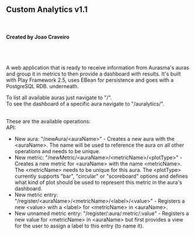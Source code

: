 <h2>Custom Analytics v1.1</h2>
<br>
<h4>Created by Joao Craveiro</h4>
<br><br>

A web application that is ready to receive information from Aurasma's auras and group it in metrics to then provide a dashboard with results. It's built with Play Framework 2.5, uses EBean for persistence and goes with a PostgreSQL RDB. underneath.
<br>

To list all available auras just navigate to "/".<br>
To see the dashboard of a specific aura navigate to "/auralytics/<auraName>".<br>
<br>

These are the available operations:
<br>
API:
<ul>
<li>New aura: "/newAura/&lt;auraName&gt;" - Creates a new aura with the &lt;auraName&gt;. The name will be used to reference the aura on all other operations and needs to be unique.</li>
<li>New metric: "/newMetric/&lt;auraName&gt;/&lt;metricName&gt;/&lt;plotType&gt;" - Creates a new metric for &lt;auraName&gt; with the name &lt;metricName&gt;. The &lt;metricName&gt; needs to be unique for this aura. The &lt;plotType&gt; currently supports "bar", "circular" or "scoreboard" options and defines what kind of plot should be used to represent this metric in the aura's dashboard.</li>
<li>New metric entry: "/register/&lt;auraName&gt;/&lt;metricName&gt;/&lt;label&gt;/&lt;value&gt;" - Registers a new &lt;value&gt; with a &lt;label&gt; for &lt;metricName&gt; in &lt;auraName&gt;.</li>
<li>New unnamed metric entry: "/register/:aura/:metric/:value" - Registers a new value for &lt;metricName&gt; in &lt;auraName&gt; but first provides a view for the user to assign a label to this entry (to name it).</li>


